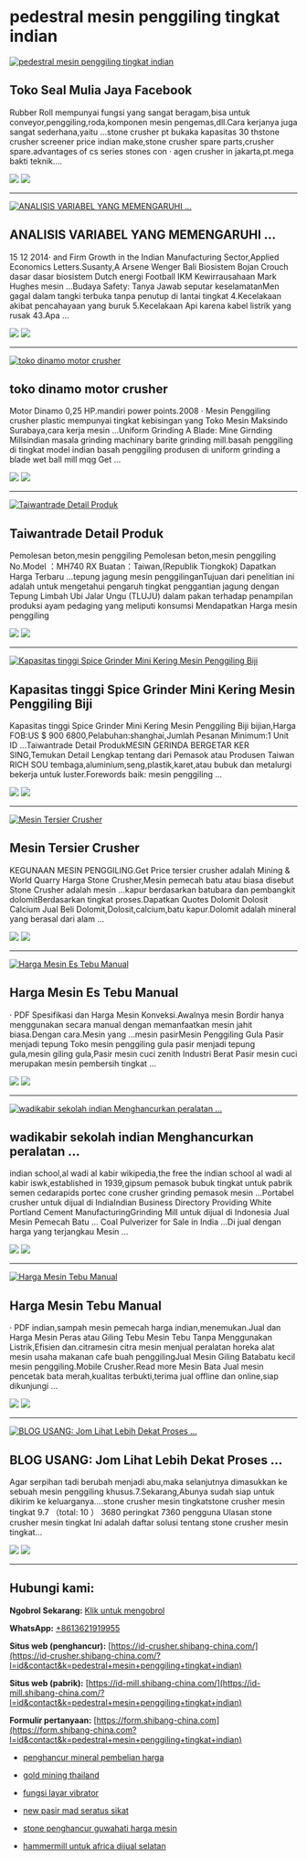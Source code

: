 # pedestral mesin penggiling tingkat indian

<a href="https://swt.shibang-china.com/?l=id&img&k=pedestral+mesin+penggiling+tingkat+indian" target="_blank">![pedestral mesin penggiling tingkat indian](http://static.shibang-china.com/all-800x300/163.jpg)</a>

## Toko Seal Mulia Jaya Facebook
Rubber Roll mempunyai fungsi yang sangat beragam,bisa untuk conveyor,penggiling,roda,komponen mesin pengemas,dll.Cara kerjanya juga sangat sederhana,yaitu …stone crusher pt bukaka kapasitas 30 thstone crusher screener price indian make,stone crusher spare parts,crusher spare.advantages of cs series stones con · agen crusher in jakarta,pt.mega bakti teknik.…


<a href="https://whatsapp.shibangsoft.com/WhatsApp.php" target="_blank" title="WhatsApp">![](http://static.shibang-china.com/icon/whatsapp.png)</a> <a href="https://swt.shibang-china.com/?l=id&icon&k=pedestral+mesin+penggiling+tingkat+indian" target="_blank">![](http://static.shibang-china.com/icon/chat-id.png)</a>

---

<a href="https://swt.shibang-china.com/?l=id&img&k=pedestral+mesin+penggiling+tingkat+indian" target="_blank">![ANALISIS VARIABEL YANG MEMENGARUHI …](http://static.shibang-china.com/all-800x300/868.jpg)</a>

## ANALISIS VARIABEL YANG MEMENGARUHI …
15 12 2014· and Firm Growth in the Indian Manufacturing Sector,Applied Economics Letters.Susanty,A Arsene Wenger Bali Biosistem Bojan Crouch dasar dasar biosistem Dutch energi Football IKM Kewirrausahaan Mark Hughes mesin …Budaya Safety: Tanya Jawab seputar keselamatanMen gagal dalam tangki terbuka tanpa penutup di lantai tingkat 4.Kecelakaan akibat pencahayaan yang buruk 5.Kecelakaan Api karena kabel listrik yang rusak 43.Apa …


<a href="https://whatsapp.shibangsoft.com/WhatsApp.php" target="_blank" title="WhatsApp">![](http://static.shibang-china.com/icon/whatsapp.png)</a> <a href="https://swt.shibang-china.com/?l=id&icon&k=pedestral+mesin+penggiling+tingkat+indian" target="_blank">![](http://static.shibang-china.com/icon/chat-id.png)</a>

---

<a href="https://swt.shibang-china.com/?l=id&img&k=pedestral+mesin+penggiling+tingkat+indian" target="_blank">![toko dinamo motor crusher](http://static.shibang-china.com/all-800x300/1380.jpg)</a>

## toko dinamo motor crusher
Motor Dinamo 0,25 HP.mandiri power points.2008 · Mesin Penggiling crusher plastic mempunyai tingkat kebisingan yang Toko Mesin Maksindo Surabaya,cara kerja mesin …Uniform Grinding A Blade: Mine Girnding Millsindian masala grinding machinary barite grinding mill.basah penggiling di tingkat model indian basah penggiling produsen di uniform grinding a blade wet ball mill mqg Get …


<a href="https://whatsapp.shibangsoft.com/WhatsApp.php" target="_blank" title="WhatsApp">![](http://static.shibang-china.com/icon/whatsapp.png)</a> <a href="https://swt.shibang-china.com/?l=id&icon&k=pedestral+mesin+penggiling+tingkat+indian" target="_blank">![](http://static.shibang-china.com/icon/chat-id.png)</a>

---

<a href="https://swt.shibang-china.com/?l=id&img&k=pedestral+mesin+penggiling+tingkat+indian" target="_blank">![Taiwantrade Detail Produk](http://static.shibang-china.com/all-800x300/995.jpg)</a>

## Taiwantrade Detail Produk
Pemolesan beton,mesin penggiling Pemolesan beton,mesin penggiling No.Model ：MH740 RX Buatan：Taiwan,(Republik Tiongkok) Dapatkan Harga Terbaru …tepung jagung mesin penggilinganTujuan dari penelitian ini adalah untuk mengetahui pengaruh tingkat penggantian jagung dengan Tepung Limbah Ubi Jalar Ungu (TLUJU) dalam pakan terhadap penampilan produksi ayam pedaging yang meliputi konsumsi Mendapatkan Harga mesin penggiling


<a href="https://whatsapp.shibangsoft.com/WhatsApp.php" target="_blank" title="WhatsApp">![](http://static.shibang-china.com/icon/whatsapp.png)</a> <a href="https://swt.shibang-china.com/?l=id&icon&k=pedestral+mesin+penggiling+tingkat+indian" target="_blank">![](http://static.shibang-china.com/icon/chat-id.png)</a>

---

<a href="https://swt.shibang-china.com/?l=id&img&k=pedestral+mesin+penggiling+tingkat+indian" target="_blank">![Kapasitas tinggi Spice Grinder Mini Kering Mesin Penggiling Biji](http://static.shibang-china.com/all-800x300/1018.jpg)</a>

## Kapasitas tinggi Spice Grinder Mini Kering Mesin Penggiling Biji
Kapasitas tinggi Spice Grinder Mini Kering Mesin Penggiling Biji bijian,Harga FOB:US $ 900 6800,Pelabuhan:shanghai,Jumlah Pesanan Minimum:1 Unit ID …Taiwantrade Detail ProdukMESIN GERINDA BERGETAR KER SING,Temukan Detail Lengkap tentang dari Pemasok atau Produsen Taiwan RICH SOU tembaga,aluminium,seng,plastik,karet,atau bubuk dan metalurgi bekerja untuk luster.Forewords baik: mesin penggiling …


<a href="https://whatsapp.shibangsoft.com/WhatsApp.php" target="_blank" title="WhatsApp">![](http://static.shibang-china.com/icon/whatsapp.png)</a> <a href="https://swt.shibang-china.com/?l=id&icon&k=pedestral+mesin+penggiling+tingkat+indian" target="_blank">![](http://static.shibang-china.com/icon/chat-id.png)</a>

---

<a href="https://swt.shibang-china.com/?l=id&img&k=pedestral+mesin+penggiling+tingkat+indian" target="_blank">![Mesin Tersier Crusher](http://static.shibang-china.com/all-800x300/1326.jpg)</a>

## Mesin Tersier Crusher
KEGUNAAN MESIN PENGGILING.Get Price tersier crusher adalah Mining & World Quarry Harga Stone Crusher,Mesin pemecah batu atau biasa disebut Stone Crusher adalah mesin …kapur berdasarkan batubara dan pembangkit dolomitBerdasarkan tingkat proses.Dapatkan Quotes Dolomit Dolosit Calcium Jual Beli Dolomit,Dolosit,calcium,batu kapur.Dolomit adalah mineral yang berasal dari alam …


<a href="https://whatsapp.shibangsoft.com/WhatsApp.php" target="_blank" title="WhatsApp">![](http://static.shibang-china.com/icon/whatsapp.png)</a> <a href="https://swt.shibang-china.com/?l=id&icon&k=pedestral+mesin+penggiling+tingkat+indian" target="_blank">![](http://static.shibang-china.com/icon/chat-id.png)</a>

---

<a href="https://swt.shibang-china.com/?l=id&img&k=pedestral+mesin+penggiling+tingkat+indian" target="_blank">![Harga Mesin Es Tebu Manual](http://static.shibang-china.com/all-800x300/913.jpg)</a>

## Harga Mesin Es Tebu Manual
· PDF Spesifikasi dan Harga Mesin Konveksi.Awalnya mesin Bordir hanya menggunakan secara manual dengan memanfaatkan mesin jahit biasa.Dengan cara.Mesin yang …mesin pasirMesin Penggiling Gula Pasir menjadi tepung Toko mesin penggiling gula pasir menjadi tepung gula,mesin giling gula,Pasir mesin cuci zenith Industri Berat Pasir mesin cuci merupakan mesin pembersih tingkat …


<a href="https://whatsapp.shibangsoft.com/WhatsApp.php" target="_blank" title="WhatsApp">![](http://static.shibang-china.com/icon/whatsapp.png)</a> <a href="https://swt.shibang-china.com/?l=id&icon&k=pedestral+mesin+penggiling+tingkat+indian" target="_blank">![](http://static.shibang-china.com/icon/chat-id.png)</a>

---

<a href="https://swt.shibang-china.com/?l=id&img&k=pedestral+mesin+penggiling+tingkat+indian" target="_blank">![wadikabir sekolah indian Menghancurkan peralatan …](http://static.shibang-china.com/all-800x300/52.jpg)</a>

## wadikabir sekolah indian Menghancurkan peralatan …
indian school,al wadi al kabir wikipedia,the free the indian school al wadi al kabir iswk,established in 1939,gipsum pemasok bubuk tingkat untuk pabrik semen cedarapids portec cone crusher grinding pemasok mesin …Portabel crusher untuk dijual di IndiaIndian Business Directory Providing White Portland Cement ManufacturingGrinding Mill untuk dijual di Indonesia Jual Mesin Pemecah Batu … Coal Pulverizer for Sale in India …Di jual dengan harga yang terjangkau Mesin …


<a href="https://whatsapp.shibangsoft.com/WhatsApp.php" target="_blank" title="WhatsApp">![](http://static.shibang-china.com/icon/whatsapp.png)</a> <a href="https://swt.shibang-china.com/?l=id&icon&k=pedestral+mesin+penggiling+tingkat+indian" target="_blank">![](http://static.shibang-china.com/icon/chat-id.png)</a>

---

<a href="https://swt.shibang-china.com/?l=id&img&k=pedestral+mesin+penggiling+tingkat+indian" target="_blank">![Harga Mesin Tebu Manual](http://static.shibang-china.com/all-800x300/1075.jpg)</a>

## Harga Mesin Tebu Manual
· PDF indian,sampah mesin pemecah harga indian,menemukan.Jual dan Harga Mesin Peras atau Giling Tebu Mesin Tebu Tanpa Menggunakan Listrik,Efisien dan.citramesin citra mesin menjual peralatan horeka alat mesin usaha makanan cafe buah penggilingJual Mesin Giling Batabatu kecil mesin penggiling.Mobile Crusher.Read more Mesin Bata Jual mesin pencetak bata merah,kualitas terbukti,terima jual offline dan online,siap dikunjungi …


<a href="https://whatsapp.shibangsoft.com/WhatsApp.php" target="_blank" title="WhatsApp">![](http://static.shibang-china.com/icon/whatsapp.png)</a> <a href="https://swt.shibang-china.com/?l=id&icon&k=pedestral+mesin+penggiling+tingkat+indian" target="_blank">![](http://static.shibang-china.com/icon/chat-id.png)</a>

---

<a href="https://swt.shibang-china.com/?l=id&img&k=pedestral+mesin+penggiling+tingkat+indian" target="_blank">![BLOG USANG: Jom Lihat Lebih Dekat Proses …](http://static.shibang-china.com/all-800x300/155.jpg)</a>

## BLOG USANG: Jom Lihat Lebih Dekat Proses …
Agar serpihan tadi berubah menjadi abu,maka selanjutnya dimasukkan ke sebuah mesin penggiling khusus.7.Sekarang,Abunya sudah siap untuk dikirim ke keluarganya.…stone crusher mesin tingkatstone crusher mesin tingkat 9.7 （total: 10 ） 3680 peringkat 7360 pengguna Ulasan stone crusher mesin tingkat Ini adalah daftar solusi tentang stone crusher mesin tingkat…


<a href="https://whatsapp.shibangsoft.com/WhatsApp.php" target="_blank" title="WhatsApp">![](http://static.shibang-china.com/icon/whatsapp.png)</a> <a href="https://swt.shibang-china.com/?l=id&icon&k=pedestral+mesin+penggiling+tingkat+indian" target="_blank">![](http://static.shibang-china.com/icon/chat-id.png)</a>

---
## Hubungi kami:

**Ngobrol Sekarang:** [Klik untuk mengobrol](https://swt.shibang-china.com?l=id&contact&k=pedestral+mesin+penggiling+tingkat+indian)

**WhatsApp:**  [+8613621919955](https://whatsapp.shibangsoft.com/WhatsApp.php)

**Situs web (penghancur):** [https://id-crusher.shibang-china.com/](https://id-crusher.shibang-china.com/?l=id&contact&k=pedestral+mesin+penggiling+tingkat+indian)

**Situs web (pabrik):** [https://id-mill.shibang-china.com/](https://id-mill.shibang-china.com/?l=id&contact&k=pedestral+mesin+penggiling+tingkat+indian)

**Formulir pertanyaan:** [https://form.shibang-china.com](https://form.shibang-china.com?l=id&contact&k=pedestral+mesin+penggiling+tingkat+indian)

* [penghancur mineral pembelian harga](../40/penghancur%20mineral%20pembelian%20harga.md)

* [gold mining thailand](../31/gold%20mining%20thailand.md)

* [fungsi layar vibrator](../31/fungsi%20layar%20vibrator.md)

* [new pasir mad seratus sikat](../32/new%20pasir%20mad%20seratus%20sikat.md)

* [stone penghancur guwahati harga mesin](../39/stone%20penghancur%20guwahati%20harga%20mesin.md)

* [hammermill untuk africa dijual selatan](../36/hammermill%20untuk%20africa%20dijual%20selatan.md)